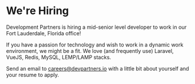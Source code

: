 # We're Hiring

Development Partners is hiring a mid-senior level developer to work in our Fort Lauderdale, Florida office!

If you have a passion for technology and wish to work in a dynamic work environment, we might be a fit. We love (and frequently use) Laravel, VueJS, Redis, MySQL, LEMP/LAMP stacks.

Send an email to [careers@devpartners.io](mailto:careers@devpartners.io) with a little bit about yourself and your resume to apply.
